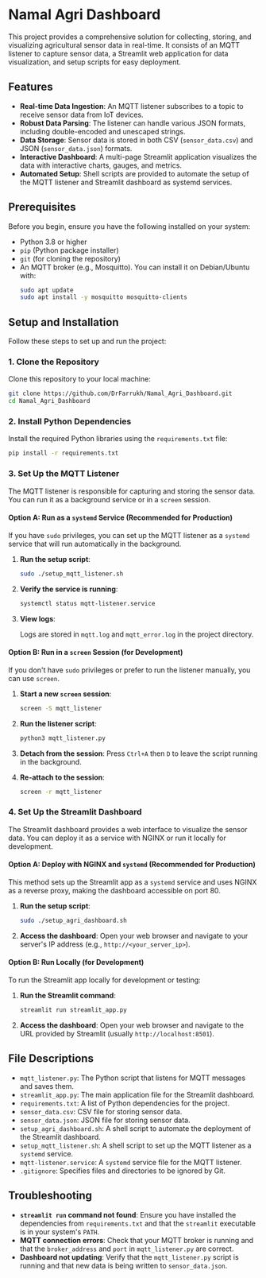 # Namal Agri Dashboard

This project provides a comprehensive solution for collecting, storing, and visualizing agricultural sensor data in real-time. It consists of an MQTT listener to capture sensor data, a Streamlit web application for data visualization, and setup scripts for easy deployment.

## Features

-   **Real-time Data Ingestion**: An MQTT listener subscribes to a topic to receive sensor data from IoT devices.
-   **Robust Data Parsing**: The listener can handle various JSON formats, including double-encoded and unescaped strings.
-   **Data Storage**: Sensor data is stored in both CSV (`sensor_data.csv`) and JSON (`sensor_data.json`) formats.
-   **Interactive Dashboard**: A multi-page Streamlit application visualizes the data with interactive charts, gauges, and metrics.
-   **Automated Setup**: Shell scripts are provided to automate the setup of the MQTT listener and Streamlit dashboard as systemd services.

## Prerequisites

Before you begin, ensure you have the following installed on your system:

-   Python 3.8 or higher
-   `pip` (Python package installer)
-   `git` (for cloning the repository)
-   An MQTT broker (e.g., Mosquitto). You can install it on Debian/Ubuntu with:
    ```bash
    sudo apt update
    sudo apt install -y mosquitto mosquitto-clients
    ```

## Setup and Installation

Follow these steps to set up and run the project:

### 1. Clone the Repository

Clone this repository to your local machine:

```bash
git clone https://github.com/DrFarrukh/Namal_Agri_Dashboard.git
cd Namal_Agri_Dashboard
```

### 2. Install Python Dependencies

Install the required Python libraries using the `requirements.txt` file:

```bash
pip install -r requirements.txt
```

### 3. Set Up the MQTT Listener

The MQTT listener is responsible for capturing and storing the sensor data. You can run it as a background service or in a `screen` session.

#### Option A: Run as a `systemd` Service (Recommended for Production)

If you have `sudo` privileges, you can set up the MQTT listener as a `systemd` service that will run automatically in the background.

1.  **Run the setup script**:

    ```bash
    sudo ./setup_mqtt_listener.sh
    ```

2.  **Verify the service is running**:

    ```bash
    systemctl status mqtt-listener.service
    ```

3.  **View logs**:

    Logs are stored in `mqtt.log` and `mqtt_error.log` in the project directory.

#### Option B: Run in a `screen` Session (for Development)

If you don't have `sudo` privileges or prefer to run the listener manually, you can use `screen`.

1.  **Start a new `screen` session**:

    ```bash
    screen -S mqtt_listener
    ```

2.  **Run the listener script**:

    ```bash
    python3 mqtt_listener.py
    ```

3.  **Detach from the session**: Press `Ctrl+A` then `D` to leave the script running in the background.

4.  **Re-attach to the session**:

    ```bash
    screen -r mqtt_listener
    ```

### 4. Set Up the Streamlit Dashboard

The Streamlit dashboard provides a web interface to visualize the sensor data. You can deploy it as a service with NGINX or run it locally for development.

#### Option A: Deploy with NGINX and `systemd` (Recommended for Production)

This method sets up the Streamlit app as a `systemd` service and uses NGINX as a reverse proxy, making the dashboard accessible on port 80.

1.  **Run the setup script**:

    ```bash
    sudo ./setup_agri_dashboard.sh
    ```

2.  **Access the dashboard**: Open your web browser and navigate to your server's IP address (e.g., `http://<your_server_ip>`).

#### Option B: Run Locally (for Development)

To run the Streamlit app locally for development or testing:

1.  **Run the Streamlit command**:

    ```bash
    streamlit run streamlit_app.py
    ```

2.  **Access the dashboard**: Open your web browser and navigate to the URL provided by Streamlit (usually `http://localhost:8501`).

## File Descriptions

-   `mqtt_listener.py`: The Python script that listens for MQTT messages and saves them.
-   `streamlit_app.py`: The main application file for the Streamlit dashboard.
-   `requirements.txt`: A list of Python dependencies for the project.
-   `sensor_data.csv`: CSV file for storing sensor data.
-   `sensor_data.json`: JSON file for storing sensor data.
-   `setup_agri_dashboard.sh`: A shell script to automate the deployment of the Streamlit dashboard.
-   `setup_mqtt_listener.sh`: A shell script to set up the MQTT listener as a `systemd` service.
-   `mqtt-listener.service`: A `systemd` service file for the MQTT listener.
-   `.gitignore`: Specifies files and directories to be ignored by Git.

## Troubleshooting

-   **`streamlit run` command not found**: Ensure you have installed the dependencies from `requirements.txt` and that the `streamlit` executable is in your system's `PATH`.
-   **MQTT connection errors**: Check that your MQTT broker is running and that the `broker_address` and `port` in `mqtt_listener.py` are correct.
-   **Dashboard not updating**: Verify that the `mqtt_listener.py` script is running and that new data is being written to `sensor_data.json`.
